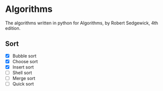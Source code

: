 # Algorithms

The algorithms  written in python for Algorithms, by Robert Sedgewick, 4th edition.

## Sort
- [x] Bubble sort
- [x] Choose sort
- [x] Insert sort
- [ ] Shell sort
- [ ] Merge sort
- [ ] Quick sort